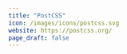 ```yaml
---
title: "PostCSS"
icon: /images/icons/postcss.svg
website: https://postcss.org/
page_draft: false
---
```

